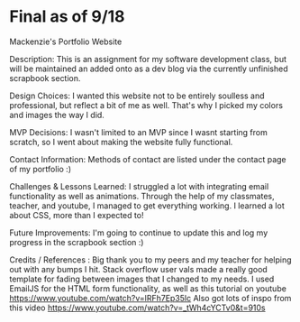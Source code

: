 # Final as of 9/18
Mackenzie's Portfolio Website

Description: This is an assignment for my software development class, but will be maintained an added onto as a dev blog via the currently unfinished scrapbook section.

Design Choices: I wanted this website not to be entirely soulless and professional, but reflect a bit of me as well. That's why I picked my colors and images the way I did.

MVP Decisions: I wasn't limited to an MVP since I wasnt starting from scratch, so I went about making the website fully functional.

Contact Information: Methods of contact are listed under the contact page of my portfolio :)

Challenges & Lessons Learned: I struggled a lot with integrating email functionality as well as animations. Through the help of my classmates, teacher, and youtube, I managed to get everything working. I learned a lot about CSS, more than I expected to!

Future Improvements: I'm going to continue to update this and log my progress in the scrapbook section :)

Credits / References : Big thank you to my peers and my teacher for helping out with any bumps I hit.
Stack overflow user vals made a really good template for fading between images that I changed to my needs.
I used EmailJS for the HTML form functionality, as well as this tutorial on youtube https://www.youtube.com/watch?v=lRFh7Ep35lc
Also got lots of inspo from this video https://www.youtube.com/watch?v=_tWh4cYCTv0&t=910s
